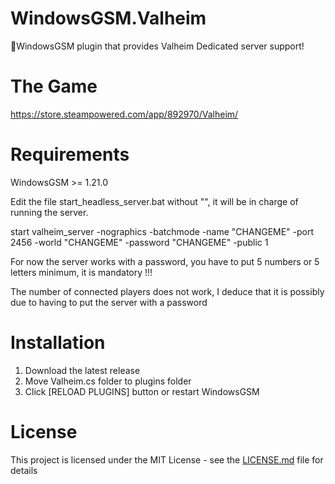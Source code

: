 # WindowsGSM.Valheim
🧩WindowsGSM plugin that provides Valheim Dedicated server support!

# The Game
https://store.steampowered.com/app/892970/Valheim/

# Requirements
WindowsGSM >= 1.21.0

Edit the file start_headless_server.bat without "", it will be in charge of running the server.

start valheim_server -nographics -batchmode -name "CHANGEME" -port 2456 -world "CHANGEME" -password "CHANGEME" -public 1

For now the server works with a password, you have to put 5 numbers or 5 letters minimum, it is mandatory !!!

The number of connected players does not work, I deduce that it is possibly due to having to put the server with a password

# Installation
  1. Download the latest release
  2. Move Valheim.cs folder to plugins folder
  3. Click [RELOAD PLUGINS] button or restart WindowsGSM

# License
This project is licensed under the MIT License - see the <a href="https://github.com/dkdue/WindowsGSM.Valheim/blob/main/LICENSE">LICENSE.md</a> file for details
